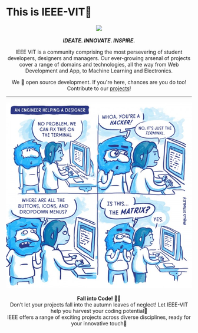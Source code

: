 
# This is IEEE-VIT🚀



<p align="center">
  <img src="https://github.com/IEEE-VIT/.github/blob/main/profile/IEEE%20Space.png">
</p>

<p align="center">
<b><i>IDEATE. INNOVATE. INSPIRE.</i></b>
</p>

<p align="center">
IEEE VIT is a community comprising the most persevering of student developers, designers and managers. Our ever-growing arsenal of projects cover a range of domains and technologies, all the way from Web Development and App, to Machine Learning and Electronics. 
</p>
<p align="center">
We 💙 open source development. If you're here, chances are you do too! Contribute to our <a href="https://github.com/orgs/IEEE-VIT/repositories">projects</a>!
</p>

-----------------------------------------------------------------
<div align="center">
  <img src ="https://github.com/IEEE-VIT/.github/blob/main/profile/thematrix.jpg">
  <br>
  <br>
  <b>Fall into Code! 🍂✨</b> 
  <br>Don’t let your projects fall into the autumn leaves of neglect! Let IEEE-VIT help you harvest your coding potential🍁
  <br>IEEE offers a range of exciting projects across diverse disciplines, ready for your innovative touch<a href="https://www.youtube.com/watch?v=Eo-KmOd3i7s" style="text-decoration:none" target="_blank">🥳</a>
</div>
